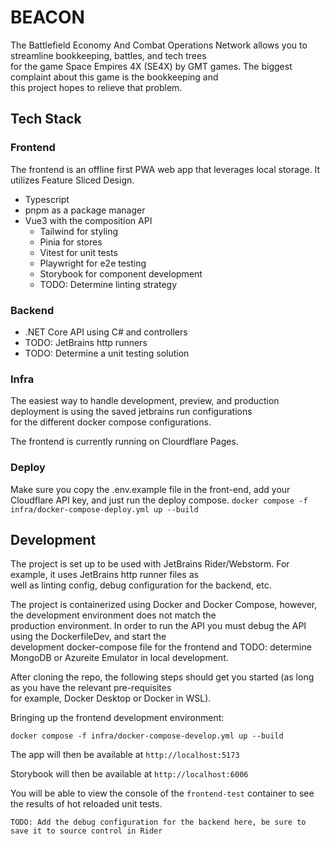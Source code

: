 # BEACON
The Battlefield Economy And Combat Operations Network allows you to streamline bookkeeping, battles, and tech trees<br>
for the game Space Empires 4X (SE4X) by GMT games. The biggest complaint about this game is the bookkeeping and <br>
this project hopes to relieve that problem.

## Tech Stack

### Frontend
The frontend is an offline first PWA web app that leverages local storage. It utilizes Feature Sliced Design.<br>

- Typescript
- pnpm as a package manager
- Vue3 with the composition API
    - Tailwind for styling
    - Pinia for stores
    - Vitest for unit tests
    - Playwright for e2e testing
    - Storybook for component development
    - TODO: Determine linting strategy

### Backend
- .NET Core API using C# and controllers
- TODO: JetBrains http runners
- TODO: Determine a unit testing solution

### Infra
The easiest way to handle development, preview, and production deployment is using the saved jetbrains run configurations<br>
for the different docker compose configurations.

The frontend is currently running on Clourdflare Pages.

### Deploy
Make sure you copy the .env.example file in the front-end, add your Cloudflare API key, and just run the deploy compose.
`docker compose -f infra/docker-compose-deploy.yml up --build`

## Development

The project is set up to be used with JetBrains Rider/Webstorm. For example, it uses JetBrains http runner files as <br>
well as linting config, debug configuration for the backend, etc.

The project is containerized using Docker and Docker Compose, however, the development environment does not match the <br>
production environment. In order to run the API you must debug the API using the DockerfileDev, and start the<br>
development docker-compose file for the frontend and TODO: determine MongoDB or Azureite Emulator in local development.

After cloning the repo, the following steps should get you started (as long as you have the relevant pre-requisites<br>
for example, Docker Desktop or Docker in WSL).

Bringing up the frontend development environment:

`docker compose -f infra/docker-compose-develop.yml up --build`

The app will then be available at `http://localhost:5173`

Storybook will then be available at `http://localhost:6006`

You will be able to view the console of the `frontend-test` container to see the results of hot reloaded unit tests.

`TODO: Add the debug configuration for the backend here, be sure to save it to source control in Rider`